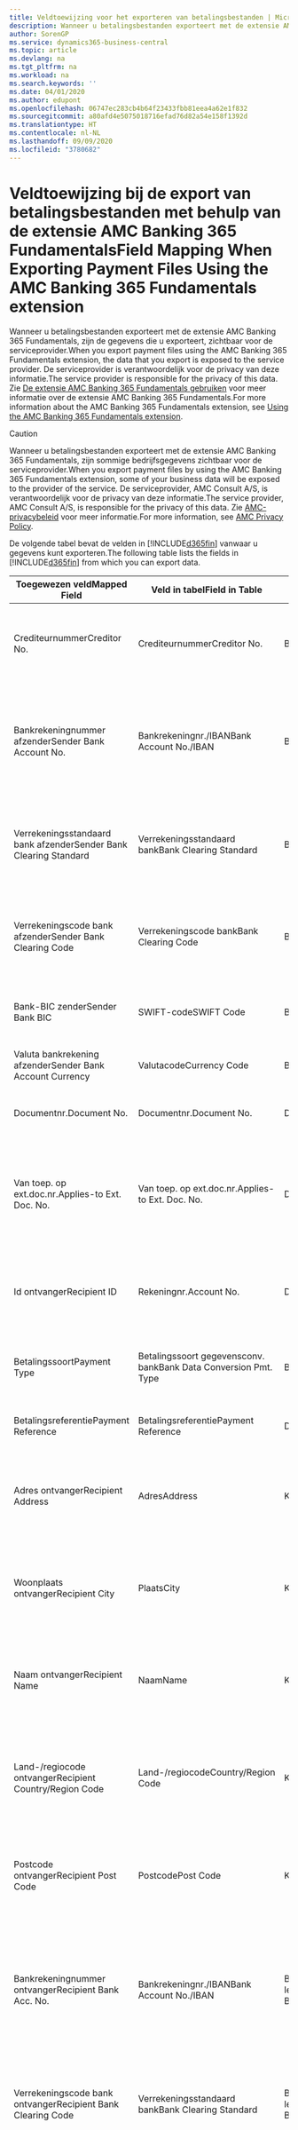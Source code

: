 ```yaml
---
title: Veldtoewijzing voor het exporteren van betalingsbestanden | Microsoft Docs
description: Wanneer u betalingsbestanden exporteert met de extensie AMC Banking 365 Fundamentals, zijn de gegevens die u exporteert, zichtbaar voor de serviceprovider.
author: SorenGP
ms.service: dynamics365-business-central
ms.topic: article
ms.devlang: na
ms.tgt_pltfrm: na
ms.workload: na
ms.search.keywords: ''
ms.date: 04/01/2020
ms.author: edupont
ms.openlocfilehash: 06747ec283cb4b64f23433fbb81eea4a62e1f832
ms.sourcegitcommit: a80afd4e5075018716efad76d82a54e158f1392d
ms.translationtype: HT
ms.contentlocale: nl-NL
ms.lasthandoff: 09/09/2020
ms.locfileid: "3780682"
---
```

# <a name="field-mapping-when-exporting-payment-files-using-the-amc-banking-365-fundamentals-extension"></a><span data-ttu-id="c0d23-103">Veldtoewijzing bij de export van betalingsbestanden met behulp van de extensie AMC Banking 365 Fundamentals</span><span class="sxs-lookup"><span data-stu-id="c0d23-103">Field Mapping When Exporting Payment Files Using the AMC Banking 365 Fundamentals extension</span></span>
<span data-ttu-id="c0d23-104">Wanneer u betalingsbestanden exporteert met de extensie AMC Banking 365 Fundamentals, zijn de gegevens die u exporteert, zichtbaar voor de serviceprovider.</span><span class="sxs-lookup"><span data-stu-id="c0d23-104">When you export payment files using the AMC Banking 365 Fundamentals extension, the data that you export is exposed to the service provider.</span></span> <span data-ttu-id="c0d23-105">De serviceprovider is verantwoordelijk voor de privacy van deze informatie.</span><span class="sxs-lookup"><span data-stu-id="c0d23-105">The service provider is responsible for the privacy of this data.</span></span> <span data-ttu-id="c0d23-106">Zie [De extensie AMC Banking 365 Fundamentals gebruiken](ui-extensions-amc-banking.md) voor meer informatie over de extensie AMC Banking 365 Fundamentals.</span><span class="sxs-lookup"><span data-stu-id="c0d23-106">For more information about the AMC Banking 365 Fundamentals extension, see [Using the AMC Banking 365 Fundamentals extension](ui-extensions-amc-banking.md).</span></span>  

> [!CAUTION]  
>  <span data-ttu-id="c0d23-107">Wanneer u betalingsbestanden exporteert met de extensie AMC Banking 365 Fundamentals, zijn sommige bedrijfsgegevens zichtbaar voor de serviceprovider.</span><span class="sxs-lookup"><span data-stu-id="c0d23-107">When you export payment files by using the AMC Banking 365 Fundamentals extension, some of your business data will be exposed to the provider of the service.</span></span> <span data-ttu-id="c0d23-108">De serviceprovider, AMC Consult A/S, is verantwoordelijk voor de privacy van deze informatie.</span><span class="sxs-lookup"><span data-stu-id="c0d23-108">The service provider, AMC Consult A/S, is responsible for the privacy of this data.</span></span> <span data-ttu-id="c0d23-109">Zie [AMC-privacybeleid](https://go.microsoft.com/fwlink/?LinkId=510158) voor meer informatie.</span><span class="sxs-lookup"><span data-stu-id="c0d23-109">For more information, see [AMC Privacy Policy](https://go.microsoft.com/fwlink/?LinkId=510158).</span></span>  

<span data-ttu-id="c0d23-110">De volgende tabel bevat de velden in [!INCLUDE[d365fin](includes/d365fin_md.md)] vanwaar u gegevens kunt exporteren.</span><span class="sxs-lookup"><span data-stu-id="c0d23-110">The following table lists the fields in [!INCLUDE[d365fin](includes/d365fin_md.md)] from which you can export data.</span></span>  

|<span data-ttu-id="c0d23-111">Toegewezen veld</span><span class="sxs-lookup"><span data-stu-id="c0d23-111">Mapped Field</span></span>|<span data-ttu-id="c0d23-112">Veld in tabel</span><span class="sxs-lookup"><span data-stu-id="c0d23-112">Field in Table</span></span>|<span data-ttu-id="c0d23-113">Tafel</span><span class="sxs-lookup"><span data-stu-id="c0d23-113">Table</span></span>|<span data-ttu-id="c0d23-114">Omschrijving</span><span class="sxs-lookup"><span data-stu-id="c0d23-114">Description</span></span>|  
|------------------|--------------------|-----------|---------------------------------------|  
|<span data-ttu-id="c0d23-115">Crediteurnummer</span><span class="sxs-lookup"><span data-stu-id="c0d23-115">Creditor No.</span></span>|<span data-ttu-id="c0d23-116">Crediteurnummer</span><span class="sxs-lookup"><span data-stu-id="c0d23-116">Creditor No.</span></span>|<span data-ttu-id="c0d23-117">Bankrekening</span><span class="sxs-lookup"><span data-stu-id="c0d23-117">Bank Account</span></span>|<span data-ttu-id="c0d23-118">De identificatie die door uw bank aan uw bedrijf is toegewezen om betalingen te innen</span><span class="sxs-lookup"><span data-stu-id="c0d23-118">The identifier assigned to your company by your bank to collect payments</span></span>|  
|<span data-ttu-id="c0d23-119">Bankrekeningnummer afzender</span><span class="sxs-lookup"><span data-stu-id="c0d23-119">Sender Bank Account No.</span></span>|<span data-ttu-id="c0d23-120">Bankrekeningnr./IBAN</span><span class="sxs-lookup"><span data-stu-id="c0d23-120">Bank Account No./IBAN</span></span>|<span data-ttu-id="c0d23-121">Bankrekening</span><span class="sxs-lookup"><span data-stu-id="c0d23-121">Bank Account</span></span>|<span data-ttu-id="c0d23-122">Het bankrekeningnummer van uw bedrijf (IBAN of ander) dat is opgegeven op de bankrekeningkaart</span><span class="sxs-lookup"><span data-stu-id="c0d23-122">Your company's bank account number (IBAN or other) that is specified on the bank account card</span></span>|  
|<span data-ttu-id="c0d23-123">Verrekeningsstandaard bank afzender</span><span class="sxs-lookup"><span data-stu-id="c0d23-123">Sender Bank Clearing Standard</span></span>|<span data-ttu-id="c0d23-124">Verrekeningsstandaard bank</span><span class="sxs-lookup"><span data-stu-id="c0d23-124">Bank Clearing Standard</span></span>|<span data-ttu-id="c0d23-125">Bankrekening</span><span class="sxs-lookup"><span data-stu-id="c0d23-125">Bank Account</span></span>|<span data-ttu-id="c0d23-126">Het nationale banknamenregister dat voor de bankrekening van de afzender wordt gebruikt</span><span class="sxs-lookup"><span data-stu-id="c0d23-126">The national bank names register used for the sender bank account</span></span>|  
|<span data-ttu-id="c0d23-127">Verrekeningscode bank afzender</span><span class="sxs-lookup"><span data-stu-id="c0d23-127">Sender Bank Clearing Code</span></span>|<span data-ttu-id="c0d23-128">Verrekeningscode bank</span><span class="sxs-lookup"><span data-stu-id="c0d23-128">Bank Clearing Code</span></span>|<span data-ttu-id="c0d23-129">Bankrekening</span><span class="sxs-lookup"><span data-stu-id="c0d23-129">Bank Account</span></span>|<span data-ttu-id="c0d23-130">De identificatie van de bankrekening van de afzender met betrekking tot het gebruikte banknamenregister</span><span class="sxs-lookup"><span data-stu-id="c0d23-130">The identifier of the sender's bank in relation to the bank names register used</span></span>|  
|<span data-ttu-id="c0d23-131">Bank-BIC zender</span><span class="sxs-lookup"><span data-stu-id="c0d23-131">Sender Bank BIC</span></span>|<span data-ttu-id="c0d23-132">SWIFT-code</span><span class="sxs-lookup"><span data-stu-id="c0d23-132">SWIFT Code</span></span>|<span data-ttu-id="c0d23-133">Bankrekening</span><span class="sxs-lookup"><span data-stu-id="c0d23-133">Bank Account</span></span>|<span data-ttu-id="c0d23-134">De SWIFT-identificatie van de bankrekening van de afzender</span><span class="sxs-lookup"><span data-stu-id="c0d23-134">The SWIFT identifier of the sender bank account</span></span>|  
|<span data-ttu-id="c0d23-135">Valuta bankrekening afzender</span><span class="sxs-lookup"><span data-stu-id="c0d23-135">Sender Bank Account Currency</span></span>|<span data-ttu-id="c0d23-136">Valutacode</span><span class="sxs-lookup"><span data-stu-id="c0d23-136">Currency Code</span></span>|<span data-ttu-id="c0d23-137">Bankrekening</span><span class="sxs-lookup"><span data-stu-id="c0d23-137">Bank Account</span></span>|<span data-ttu-id="c0d23-138">Valutacode van de bankrekening afzender</span><span class="sxs-lookup"><span data-stu-id="c0d23-138">The sender bank account Currency Code</span></span>|  
|<span data-ttu-id="c0d23-139">Documentnr.</span><span class="sxs-lookup"><span data-stu-id="c0d23-139">Document No.</span></span>|<span data-ttu-id="c0d23-140">Documentnr.</span><span class="sxs-lookup"><span data-stu-id="c0d23-140">Document No.</span></span>|<span data-ttu-id="c0d23-141">Dagboekregel</span><span class="sxs-lookup"><span data-stu-id="c0d23-141">General Journal Line</span></span>|<span data-ttu-id="c0d23-142">Het documentnummer van de betalingsregel</span><span class="sxs-lookup"><span data-stu-id="c0d23-142">The document number of the payment line</span></span>|  
|<span data-ttu-id="c0d23-143">Van toep. op ext.doc.nr.</span><span class="sxs-lookup"><span data-stu-id="c0d23-143">Applies-to Ext. Doc. No.</span></span>|<span data-ttu-id="c0d23-144">Van toep. op ext.doc.nr.</span><span class="sxs-lookup"><span data-stu-id="c0d23-144">Applies-to Ext. Doc. No.</span></span>|<span data-ttu-id="c0d23-145">Dagboekregel</span><span class="sxs-lookup"><span data-stu-id="c0d23-145">General Journal Line</span></span>|<span data-ttu-id="c0d23-146">Het externe documentnummer van de factuur of creditnota waarmee de betalingsregel wordt vereffend</span><span class="sxs-lookup"><span data-stu-id="c0d23-146">The external document number of the invoice or credit memo that the payment line is applied to</span></span>|  
|<span data-ttu-id="c0d23-147">Id ontvanger</span><span class="sxs-lookup"><span data-stu-id="c0d23-147">Recipient ID</span></span>|<span data-ttu-id="c0d23-148">Rekeningnr.</span><span class="sxs-lookup"><span data-stu-id="c0d23-148">Account No.</span></span>|<span data-ttu-id="c0d23-149">Dagboekregel</span><span class="sxs-lookup"><span data-stu-id="c0d23-149">General Journal Line</span></span>|<span data-ttu-id="c0d23-150">Het klant- of leveranciersnummer dat wordt opgegeven op de betalingsregel</span><span class="sxs-lookup"><span data-stu-id="c0d23-150">The customer or vendor number that is specified on the payment line</span></span>|  
|<span data-ttu-id="c0d23-151">Betalingssoort</span><span class="sxs-lookup"><span data-stu-id="c0d23-151">Payment Type</span></span>|<span data-ttu-id="c0d23-152">Betalingssoort gegevensconv. bank</span><span class="sxs-lookup"><span data-stu-id="c0d23-152">Bank Data Conversion Pmt. Type</span></span>|<span data-ttu-id="c0d23-153">Betalingswijze</span><span class="sxs-lookup"><span data-stu-id="c0d23-153">Payment Method</span></span>|<span data-ttu-id="c0d23-154">Het soort bankoverboeking, bijvoorbeeld binnenlands of internationaal</span><span class="sxs-lookup"><span data-stu-id="c0d23-154">The type of bank transfer, such as domestic or international</span></span>|  
|<span data-ttu-id="c0d23-155">Betalingsreferentie</span><span class="sxs-lookup"><span data-stu-id="c0d23-155">Payment Reference</span></span>|<span data-ttu-id="c0d23-156">Betalingsreferentie</span><span class="sxs-lookup"><span data-stu-id="c0d23-156">Payment Reference</span></span>|<span data-ttu-id="c0d23-157">Dagboekregel</span><span class="sxs-lookup"><span data-stu-id="c0d23-157">General Journal Line</span></span>|<span data-ttu-id="c0d23-158">De betalingsverwijzing van de betalingsregel</span><span class="sxs-lookup"><span data-stu-id="c0d23-158">The payment reference of the payment line</span></span>|  
|<span data-ttu-id="c0d23-159">Adres ontvanger</span><span class="sxs-lookup"><span data-stu-id="c0d23-159">Recipient Address</span></span>|<span data-ttu-id="c0d23-160">Adres</span><span class="sxs-lookup"><span data-stu-id="c0d23-160">Address</span></span>|<span data-ttu-id="c0d23-161">Klant/Leverancier</span><span class="sxs-lookup"><span data-stu-id="c0d23-161">Customer/Vendor</span></span>|<span data-ttu-id="c0d23-162">Het adres van de ontvanger die wordt opgegeven op de klanten- of leverancierskaart</span><span class="sxs-lookup"><span data-stu-id="c0d23-162">The recipient address that is specified on the customer or vendor card</span></span>|  
|<span data-ttu-id="c0d23-163">Woonplaats ontvanger</span><span class="sxs-lookup"><span data-stu-id="c0d23-163">Recipient City</span></span>|<span data-ttu-id="c0d23-164">Plaats</span><span class="sxs-lookup"><span data-stu-id="c0d23-164">City</span></span>|<span data-ttu-id="c0d23-165">Klant/Leverancier</span><span class="sxs-lookup"><span data-stu-id="c0d23-165">Customer/Vendor</span></span>|<span data-ttu-id="c0d23-166">De woonplaats van de ontvanger die wordt opgegeven op de klanten- of leverancierskaart</span><span class="sxs-lookup"><span data-stu-id="c0d23-166">The recipient city that is specified on the customer or vendor card</span></span>|  
|<span data-ttu-id="c0d23-167">Naam ontvanger</span><span class="sxs-lookup"><span data-stu-id="c0d23-167">Recipient Name</span></span>|<span data-ttu-id="c0d23-168">Naam</span><span class="sxs-lookup"><span data-stu-id="c0d23-168">Name</span></span>|<span data-ttu-id="c0d23-169">Klant/Leverancier</span><span class="sxs-lookup"><span data-stu-id="c0d23-169">Customer/Vendor</span></span>|<span data-ttu-id="c0d23-170">De naam van de ontvanger die wordt opgegeven op de klanten- of leverancierskaart</span><span class="sxs-lookup"><span data-stu-id="c0d23-170">The recipient name that is specified on the customer or vendor card</span></span>|  
|<span data-ttu-id="c0d23-171">Land-/regiocode ontvanger</span><span class="sxs-lookup"><span data-stu-id="c0d23-171">Recipient Country/Region Code</span></span>|<span data-ttu-id="c0d23-172">Land-/regiocode</span><span class="sxs-lookup"><span data-stu-id="c0d23-172">Country/Region Code</span></span>|<span data-ttu-id="c0d23-173">Klant/Leverancier</span><span class="sxs-lookup"><span data-stu-id="c0d23-173">Customer/Vendor</span></span>|<span data-ttu-id="c0d23-174">De land-/regiocode van de ontvanger die wordt opgegeven op de klanten- of leverancierskaart</span><span class="sxs-lookup"><span data-stu-id="c0d23-174">The recipient country/region code that is specified on the customer or vendor card</span></span>|  
|<span data-ttu-id="c0d23-175">Postcode ontvanger</span><span class="sxs-lookup"><span data-stu-id="c0d23-175">Recipient Post Code</span></span>|<span data-ttu-id="c0d23-176">Postcode</span><span class="sxs-lookup"><span data-stu-id="c0d23-176">Post Code</span></span>|<span data-ttu-id="c0d23-177">Klant/Leverancier</span><span class="sxs-lookup"><span data-stu-id="c0d23-177">Customer/Vendor</span></span>|<span data-ttu-id="c0d23-178">De postcode van de ontvanger die wordt opgegeven op de klanten- of leverancierskaart</span><span class="sxs-lookup"><span data-stu-id="c0d23-178">The recipient post code that is specified on the customer or vendor card</span></span>|  
|<span data-ttu-id="c0d23-179">Bankrekeningnummer ontvanger</span><span class="sxs-lookup"><span data-stu-id="c0d23-179">Recipient Bank Acc. No.</span></span>|<span data-ttu-id="c0d23-180">Bankrekeningnr./IBAN</span><span class="sxs-lookup"><span data-stu-id="c0d23-180">Bank Account No./IBAN</span></span>|<span data-ttu-id="c0d23-181">Bankrekening klant/Bankrekening leverancier</span><span class="sxs-lookup"><span data-stu-id="c0d23-181">Customer Bank Account/Vendor Bank Account</span></span>|<span data-ttu-id="c0d23-182">Het nummer van de bankrekening (IBAN of ander) van de ontvanger dat is opgegeven op de bankrekeningkaart van de klant of leverancier</span><span class="sxs-lookup"><span data-stu-id="c0d23-182">The recipient bank account number (IBAN or other) that is specified on the customer or vendor bank account card</span></span>|  
|<span data-ttu-id="c0d23-183">Verrekeningscode bank ontvanger</span><span class="sxs-lookup"><span data-stu-id="c0d23-183">Recipient Bank Clearing Code</span></span>|<span data-ttu-id="c0d23-184">Verrekeningsstandaard bank</span><span class="sxs-lookup"><span data-stu-id="c0d23-184">Bank Clearing Standard</span></span>|<span data-ttu-id="c0d23-185">Bankrekening klant/Bankrekening leverancier</span><span class="sxs-lookup"><span data-stu-id="c0d23-185">Customer Bank Account/Vendor Bank Account</span></span>|<span data-ttu-id="c0d23-186">Het nationale banknamenregister dat voor de bankrekening van de ontvanger wordt gebruikt</span><span class="sxs-lookup"><span data-stu-id="c0d23-186">The national bank names register used for the recipient bank account</span></span>|  
|<span data-ttu-id="c0d23-187">Verrekeningsstand. bank ontvanger</span><span class="sxs-lookup"><span data-stu-id="c0d23-187">Recipient Bank Clearing Std.</span></span>|<span data-ttu-id="c0d23-188">Verrekeningscode bank</span><span class="sxs-lookup"><span data-stu-id="c0d23-188">Bank Clearing Code</span></span>|<span data-ttu-id="c0d23-189">Bankrekening klant/Bankrekening leverancier</span><span class="sxs-lookup"><span data-stu-id="c0d23-189">Customer Bank Account/Vendor Bank Account</span></span>|<span data-ttu-id="c0d23-190">De identificatie van de bankrekening van de ontvanger met betrekking tot het banknamenregister dat wordt gebruikt</span><span class="sxs-lookup"><span data-stu-id="c0d23-190">The identifier of the recipient bank account in relation to the bank names register that is used</span></span>|  
|<span data-ttu-id="c0d23-191">E-mailadres ontvanger</span><span class="sxs-lookup"><span data-stu-id="c0d23-191">Recipient Email Address</span></span>|<span data-ttu-id="c0d23-192">E-mail</span><span class="sxs-lookup"><span data-stu-id="c0d23-192">E-Mail</span></span>|<span data-ttu-id="c0d23-193">Klant/Leverancier</span><span class="sxs-lookup"><span data-stu-id="c0d23-193">Customer/Vendor</span></span>|<span data-ttu-id="c0d23-194">Het e-mailadres van de ontvanger</span><span class="sxs-lookup"><span data-stu-id="c0d23-194">The email address of the recipient</span></span>|  
|<span data-ttu-id="c0d23-195">Bericht aan ontvanger 1</span><span class="sxs-lookup"><span data-stu-id="c0d23-195">Message To Recipient 1</span></span>|<span data-ttu-id="c0d23-196">Bericht aan ontvanger</span><span class="sxs-lookup"><span data-stu-id="c0d23-196">Message to Recipient</span></span>|<span data-ttu-id="c0d23-197">Dagboekregel</span><span class="sxs-lookup"><span data-stu-id="c0d23-197">General Journal Line</span></span>|<span data-ttu-id="c0d23-198">Het bericht aan de ontvanger die is opgegeven op de betalingsregel</span><span class="sxs-lookup"><span data-stu-id="c0d23-198">The message to recipient that is specified on the payment line</span></span>|  
|<span data-ttu-id="c0d23-199">Bedrag</span><span class="sxs-lookup"><span data-stu-id="c0d23-199">Amount</span></span>|<span data-ttu-id="c0d23-200">Bedrag</span><span class="sxs-lookup"><span data-stu-id="c0d23-200">Amount</span></span>|<span data-ttu-id="c0d23-201">Dagboekregel</span><span class="sxs-lookup"><span data-stu-id="c0d23-201">General Journal Line</span></span>|<span data-ttu-id="c0d23-202">Het bedrag op de betalingsregel</span><span class="sxs-lookup"><span data-stu-id="c0d23-202">The amount on the payment line</span></span>|  
|<span data-ttu-id="c0d23-203">Valutacode</span><span class="sxs-lookup"><span data-stu-id="c0d23-203">Currency Code</span></span>|<span data-ttu-id="c0d23-204">Valutacode</span><span class="sxs-lookup"><span data-stu-id="c0d23-204">Currency Code</span></span>|<span data-ttu-id="c0d23-205">Dagboekregel</span><span class="sxs-lookup"><span data-stu-id="c0d23-205">General Journal Line</span></span>|<span data-ttu-id="c0d23-206">De valutacode op de betalingsregel</span><span class="sxs-lookup"><span data-stu-id="c0d23-206">The currency code on the payment line</span></span>|  
|<span data-ttu-id="c0d23-207">Overdrachtsdatum</span><span class="sxs-lookup"><span data-stu-id="c0d23-207">Transfer Date</span></span>|<span data-ttu-id="c0d23-208">Boekingsdatum</span><span class="sxs-lookup"><span data-stu-id="c0d23-208">Posting Date</span></span>|<span data-ttu-id="c0d23-209">Dagboekregel</span><span class="sxs-lookup"><span data-stu-id="c0d23-209">General Journal Line</span></span>|<span data-ttu-id="c0d23-210">De boekingsdatum van de betalingsregel</span><span class="sxs-lookup"><span data-stu-id="c0d23-210">The posting date of the payment line</span></span>|  
|<span data-ttu-id="c0d23-211">Factuurbedrag</span><span class="sxs-lookup"><span data-stu-id="c0d23-211">Invoice Amount</span></span>|<span data-ttu-id="c0d23-212">Oorspronkelijk bedrag</span><span class="sxs-lookup"><span data-stu-id="c0d23-212">Original Amount</span></span>|<span data-ttu-id="c0d23-213">Klantenpost/Leverancierspost</span><span class="sxs-lookup"><span data-stu-id="c0d23-213">Customer/Vendor Ledger Entry</span></span>|<span data-ttu-id="c0d23-214">Het bedrag op de post waarmee de betaling wordt vereffend</span><span class="sxs-lookup"><span data-stu-id="c0d23-214">The amount on the entry that the payment is applied to</span></span>|  
|<span data-ttu-id="c0d23-215">Factuurdatum</span><span class="sxs-lookup"><span data-stu-id="c0d23-215">Invoice Date</span></span>|<span data-ttu-id="c0d23-216">Documentdatum</span><span class="sxs-lookup"><span data-stu-id="c0d23-216">Document Date</span></span>|<span data-ttu-id="c0d23-217">Klantenpost/Leverancierspost</span><span class="sxs-lookup"><span data-stu-id="c0d23-217">Customer/Vendor Ledger Entry</span></span>|<span data-ttu-id="c0d23-218">De factuurdatum op de post waarmee de betaling wordt vereffend</span><span class="sxs-lookup"><span data-stu-id="c0d23-218">The invoice date on the entry that the payment is applied to</span></span>|  
|<span data-ttu-id="c0d23-219">Adres bank ontvanger</span><span class="sxs-lookup"><span data-stu-id="c0d23-219">Recipient Bank Address</span></span>|<span data-ttu-id="c0d23-220">Adres</span><span class="sxs-lookup"><span data-stu-id="c0d23-220">Address</span></span>|<span data-ttu-id="c0d23-221">Bankrekening klant/Bankrekening leverancier</span><span class="sxs-lookup"><span data-stu-id="c0d23-221">Customer Bank Account/Vendor Bank Account</span></span>|<span data-ttu-id="c0d23-222">Het adres van de bankrekening van de ontvanger dat is opgegeven op de bankrekeningkaart van de klant of leverancier</span><span class="sxs-lookup"><span data-stu-id="c0d23-222">The recipient bank account address that is specified on the customer or vendor bank account card</span></span>|  
|<span data-ttu-id="c0d23-223">Het adres van de bankrekening van de ontvanger dat is opgegeven op de bankrekeningkaart van de klant of leverancier</span><span class="sxs-lookup"><span data-stu-id="c0d23-223">The recipient bank account address that is specified on the customer or vendor bank account card</span></span>|<span data-ttu-id="c0d23-224">Plaats</span><span class="sxs-lookup"><span data-stu-id="c0d23-224">City</span></span>|<span data-ttu-id="c0d23-225">Bankrekening klant/Bankrekening leverancier</span><span class="sxs-lookup"><span data-stu-id="c0d23-225">Customer Bank Account/Vendor Bank Account</span></span>|<span data-ttu-id="c0d23-226">De plaats van de bankrekening van de ontvanger die is opgegeven op de bankrekeningkaart van de klant of leverancier</span><span class="sxs-lookup"><span data-stu-id="c0d23-226">The recipient bank account city that is specified on the customer or vendor bank account card</span></span>|  
|<span data-ttu-id="c0d23-227">Banknaam ontvanger</span><span class="sxs-lookup"><span data-stu-id="c0d23-227">Recipient Bank Name</span></span>|<span data-ttu-id="c0d23-228">Naam</span><span class="sxs-lookup"><span data-stu-id="c0d23-228">Name</span></span>|<span data-ttu-id="c0d23-229">Bankrekening klant/Bankrekening leverancier</span><span class="sxs-lookup"><span data-stu-id="c0d23-229">Customer Bank Account/Vendor Bank Account</span></span>|<span data-ttu-id="c0d23-230">De naam van de bankrekening van de ontvanger die is opgegeven op de bankrekeningkaart van de klant of leverancier</span><span class="sxs-lookup"><span data-stu-id="c0d23-230">The recipient bank account name that is specified on the customer or vendor bank account card</span></span>|  
|<span data-ttu-id="c0d23-231">Land/regio bank ontvanger</span><span class="sxs-lookup"><span data-stu-id="c0d23-231">Recipient Bank Country/Region</span></span>|<span data-ttu-id="c0d23-232">Land-/regiocode</span><span class="sxs-lookup"><span data-stu-id="c0d23-232">Country/Region Code</span></span>|<span data-ttu-id="c0d23-233">Bankrekening klant/Bankrekening leverancier</span><span class="sxs-lookup"><span data-stu-id="c0d23-233">Customer Bank Account/Vendor Bank Account</span></span>|<span data-ttu-id="c0d23-234">Het land/de regio van bankrekening van de ontvanger dat/die is opgegeven op de bankrekeningkaart van de klant of leverancier</span><span class="sxs-lookup"><span data-stu-id="c0d23-234">The recipient bank account country/region that is specified on the customer or vendor bank account card</span></span>|  
|<span data-ttu-id="c0d23-235">Postcode bank ontvanger</span><span class="sxs-lookup"><span data-stu-id="c0d23-235">Recipient Bank Post Code</span></span>|<span data-ttu-id="c0d23-236">Postcode</span><span class="sxs-lookup"><span data-stu-id="c0d23-236">Post Code</span></span>|<span data-ttu-id="c0d23-237">Bankrekening klant/Bankrekening leverancier</span><span class="sxs-lookup"><span data-stu-id="c0d23-237">Customer Bank Account/Vendor Bank Account</span></span>|<span data-ttu-id="c0d23-238">De postcode van de bankrekening van de ontvanger die is opgegeven op de bankrekeningkaart van de klant of leverancier</span><span class="sxs-lookup"><span data-stu-id="c0d23-238">The recipient bank account post code that is specified on the customer or vendor bank account card</span></span>|  
|<span data-ttu-id="c0d23-239">Adres bank afzender</span><span class="sxs-lookup"><span data-stu-id="c0d23-239">Sender Bank Address</span></span>|<span data-ttu-id="c0d23-240">Adres</span><span class="sxs-lookup"><span data-stu-id="c0d23-240">Address</span></span>|<span data-ttu-id="c0d23-241">Bankrekening</span><span class="sxs-lookup"><span data-stu-id="c0d23-241">Bank Account</span></span>|<span data-ttu-id="c0d23-242">Het adres van de bankrekening van de afzender dat is opgegeven op de bankrekeningkaart</span><span class="sxs-lookup"><span data-stu-id="c0d23-242">The sender bank account address that is specified on the bank account card</span></span>|  
|<span data-ttu-id="c0d23-243">Plaats bank afzender</span><span class="sxs-lookup"><span data-stu-id="c0d23-243">Sender Bank City</span></span>|<span data-ttu-id="c0d23-244">Plaats</span><span class="sxs-lookup"><span data-stu-id="c0d23-244">City</span></span>|<span data-ttu-id="c0d23-245">Bankrekening</span><span class="sxs-lookup"><span data-stu-id="c0d23-245">Bank Account</span></span>|<span data-ttu-id="c0d23-246">De plaats van de bankrekening van de afzender die is opgegeven op de bankrekeningkaart</span><span class="sxs-lookup"><span data-stu-id="c0d23-246">The sender bank account city that is specified on the bank account card</span></span>|  
|<span data-ttu-id="c0d23-247">Banknaam afzender</span><span class="sxs-lookup"><span data-stu-id="c0d23-247">Sender Bank Name</span></span>|<span data-ttu-id="c0d23-248">Naam</span><span class="sxs-lookup"><span data-stu-id="c0d23-248">Name</span></span>|<span data-ttu-id="c0d23-249">Bankrekening</span><span class="sxs-lookup"><span data-stu-id="c0d23-249">Bank Account</span></span>|<span data-ttu-id="c0d23-250">De naam van de bankrekening van de afzender die is opgegeven op de bankrekeningkaart</span><span class="sxs-lookup"><span data-stu-id="c0d23-250">The sender bank account name that is specified on the bank account card</span></span>|  
|<span data-ttu-id="c0d23-251">Land/regiocode bank afzender</span><span class="sxs-lookup"><span data-stu-id="c0d23-251">Sender Bank Country/Region</span></span>|<span data-ttu-id="c0d23-252">Land-/regiocode</span><span class="sxs-lookup"><span data-stu-id="c0d23-252">Country/Region Code</span></span>|<span data-ttu-id="c0d23-253">Bankrekening</span><span class="sxs-lookup"><span data-stu-id="c0d23-253">Bank Account</span></span>|<span data-ttu-id="c0d23-254">Het land/de regio van de bankrekening van de afzender dat/die is opgegeven op de bankrekeningkaart</span><span class="sxs-lookup"><span data-stu-id="c0d23-254">The sender bank account country/region that is specified on the bank account card</span></span>|  
|<span data-ttu-id="c0d23-255">Postcode bank afzender</span><span class="sxs-lookup"><span data-stu-id="c0d23-255">Sender Bank Post Code</span></span>|<span data-ttu-id="c0d23-256">Postcode</span><span class="sxs-lookup"><span data-stu-id="c0d23-256">Post Code</span></span>|<span data-ttu-id="c0d23-257">Bankrekening</span><span class="sxs-lookup"><span data-stu-id="c0d23-257">Bank Account</span></span>|<span data-ttu-id="c0d23-258">De postcode van de bankrekening van de afzender die is opgegeven op de bankrekeningkaart</span><span class="sxs-lookup"><span data-stu-id="c0d23-258">The sender bank account post code that is specified on the bank account card</span></span>|  
|<span data-ttu-id="c0d23-259">Algemeen dagboeksjabloon</span><span class="sxs-lookup"><span data-stu-id="c0d23-259">General Journal Template</span></span>|<span data-ttu-id="c0d23-260">Dagboeksjabloon</span><span class="sxs-lookup"><span data-stu-id="c0d23-260">Journal Template Name</span></span>|<span data-ttu-id="c0d23-261">Dagboekregel</span><span class="sxs-lookup"><span data-stu-id="c0d23-261">General Journal Line</span></span>|<span data-ttu-id="c0d23-262">De dagboeksjabloon die wordt gebruikt voor de betalingsregel</span><span class="sxs-lookup"><span data-stu-id="c0d23-262">The general journal template that is used for the payment line</span></span>|  
|<span data-ttu-id="c0d23-263">Batchnaam financieel dagboek</span><span class="sxs-lookup"><span data-stu-id="c0d23-263">General Journal Batch Name</span></span>|<span data-ttu-id="c0d23-264">Dagboekbatch</span><span class="sxs-lookup"><span data-stu-id="c0d23-264">Journal Batch Name</span></span>|<span data-ttu-id="c0d23-265">Dagboekregel</span><span class="sxs-lookup"><span data-stu-id="c0d23-265">General Journal Line</span></span>|<span data-ttu-id="c0d23-266">De dagboekbatchnaam die wordt gebruikt voor de betalingsregel</span><span class="sxs-lookup"><span data-stu-id="c0d23-266">The general journal batch name that is used for the payment line</span></span>|  
|<span data-ttu-id="c0d23-267">Banknaam afzender - Gegevensconv.</span><span class="sxs-lookup"><span data-stu-id="c0d23-267">Sender Bank Name - Data Conv.</span></span>|<span data-ttu-id="c0d23-268">Banknaam - Gegevensconversie</span><span class="sxs-lookup"><span data-stu-id="c0d23-268">Bank Name – Data Conv.</span></span>|<span data-ttu-id="c0d23-269">Bankrekening</span><span class="sxs-lookup"><span data-stu-id="c0d23-269">Bank Account</span></span>|<span data-ttu-id="c0d23-270">De naam van de bankrekening van de afzender die is aangevraagd door de extensie AMC Banking 365 Fundamentals en die wordt vermeld op de bankpas</span><span class="sxs-lookup"><span data-stu-id="c0d23-270">The sender bank account name that is requested by the AMC Banking 365 Fundamentals extension and specified on the bank account card</span></span>|  

## <a name="see-also"></a><span data-ttu-id="c0d23-271">Zie ook</span><span class="sxs-lookup"><span data-stu-id="c0d23-271">See Also</span></span>  
[<span data-ttu-id="c0d23-272">Gegevensuitwisseling instellen</span><span class="sxs-lookup"><span data-stu-id="c0d23-272">Setting Up Data Exchange</span></span>](across-set-up-data-exchange.md)  
<span data-ttu-id="c0d23-273">[Gegevens elektronisch uitwisselen](across-data-exchange.md)
[De extensie AMC Banking 365 Fundamentals gebruiken](ui-extensions-amc-banking.md) </span><span class="sxs-lookup"><span data-stu-id="c0d23-273">[Exchanging Data Electronically](across-data-exchange.md)
[Using the AMC Banking 365 Fundamentals extension](ui-extensions-amc-banking.md) </span></span>  
[<span data-ttu-id="c0d23-274">Betalingen doen met de extensie AMC Banking 365 Fundamentals of SEPA-kredietoverdracht</span><span class="sxs-lookup"><span data-stu-id="c0d23-274">Make Payments with AMC Banking 365 Fundamentals extension or SEPA Credit Transfer</span></span>](finance-make-payments-with-bank-data-conversion-service-or-sepa-credit-transfer.md)   
